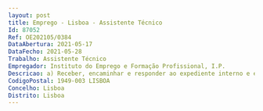 ```yaml
--- 
layout: post
title: Emprego - Lisboa - Assistente Técnico
Id: 87052
Ref: OE202105/0384
DataAbertura: 2021-05-17
DataFecho: 2021-05-28
Trabalho: Assistente Técnico
Empregador: Instituto do Emprego e Formação Profissional, I.P.
Descricao: a) Receber, encaminhar e responder ao expediente interno e externo físico enviado ao IEFP, I.P. b) Manusear plataformas digitais de gestão documental e de emails c) Atender contactos telefónicos e presenciais do Gabinete de Comunicação e Relações Externas do IEFP, I.P. d) Origanizar e Arquivar o expediente
CodigoPostal: 1949-003 LISBOA
Concelho: Lisboa
Distrito: Lisboa
--- 
```

